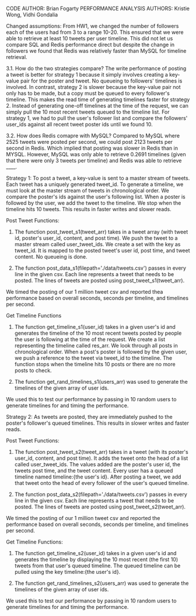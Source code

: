 CODE AUTHOR: Brian Fogarty
PERFORMANCE ANALYSIS AUTHORS: Kristie Wong, Vidhi Gondalia

Changed assumptions: From HW1, we changed the number of followers each of the users had from 3 to a range 10-20.
This ensured that we were able to retrieve at least 10 tweets per user timeline. This did not let us compare SQL and 
Redis performance direct but despite the change in followers we found that Redis was relatively faster than MySQL for 
timeline retrieval.

3.1. How do the two strategies compare? The write performance of posting a tweet is better for strategy 1 because it 
simply involves creating a key-value pair for the poster and tweet. No queueing to followers' timelines is involved. 
In contrast, strategy 2 is slower because the key-value pair not only has to be made, but a copy must be queued to every 
follower's timeline. This makes the read time of generating timelines faster for strategy 2. Instead of generating one-off 
timelines at the time of the request, we can simply pull the 10 most recent tweets queued to the timeline list. 
For strategy 1, we had to pull the user's follower list and compare the followers' user_ids against all recent tweet 
poster ids until we found 10.

3.2. How does Redis comapre with MySQL? Compared to MySQL where 2525 tweets were posted per second, we could post 2123 
tweets per second in Redis. Which implied that posting was slower in Redis than in MYSQL. However, MySQL was only able
to retrieve 0.2691 timelines (given that there were only 3 tweets per timeline) and Redis was able to retrieve ____. 


Strategy 1: 
To post a tweet, a key-value is sent to a master stream of tweets. Each tweet has a uniquely generated tweet_id.
To generate a timeline, we must look at the master stream of tweets in chronological order. We compare the poster's 
ids against the user's following list. When a poster is followed by the user, we add the tweet to the timeline. We stop 
when the timeline hits 10 tweets.
This results in faster writes and slower reads.

Post Tweet Functions:
1. The function post_tweet_s1(tweet_arr) takes in a tweet array (with tweet id, poster's user_id, content, and post time).
We push the tweet to a master stream called user_tweet_ids. We create a set with the key as tweet_id. It is mapped to the 
posted tweet's user id, post time, and tweet content.
No queueing is done.

2. The function post_data_s1(filepath='./data/tweets.csv') passes in every line in the given csv. Each line represents a tweet
that needs to be posted.
The lines of tweets are posted using post_tweet_s1(tweet_arr).

We timed the posting of our 1 million tweet csv and reported thea performance based on overall seconds, seconds per timeline,
and timelines per second.

Get Timeline Functions
1. The function get_timeline_s1(user_id) takes in a given user's id and generates the timeline of the 10 most recent tweets 
posted by people the user is following at the time of the request.
We create a list representing the timeline called res_arr. We look through all posts in chronological order. When a post's
poster is followed by the given user, we push a reference to the tweet via tweet_id to the timeline.
The function stops when the timeline hits 10 posts or there are no more posts to check.

2. The function get_rand_timelines_s1(users_arr) was used to generate the timelines of the given array of user ids.

We used this to test our performance by passing in 10 random users to generate timelines for and timing the performance.


Strategy 2: 
As tweets are posted, they are immediately pushed to the poster's follower's queued timelines. This results in slower writes and faster reads.

Post Tweet Functions:
1. The function post_tweet_s2(tweet_arr) takes in a tweet (with its poster's user_id, content, and post time).
It adds the tweet onto the head of a list called user_tweet_ids. The values added are the poster's user id, the tweets post time, and the tweet content.
Every user has a queued timeline named timeline:{the user's id}.
After posting a tweet, we add that tweet onto the head of every follower of the user's queued timeline.

2. The function post_data_s2(filepath='./data/tweets.csv') passes in every line in the given csv. Each line represents a tweet that needs to be posted.
The lines of tweets are posted using post_tweet_s2(tweet_arr).

We timed the posting of our 1 million tweet csv and reported the performance based on overall seconds, seconds per timeline, and timelines per second.

Get Timeline Functions:
1. The function get_timeline_s2(user_id) takes in a given user's id and generates the timeline by displaying the 10 most recent (the first 10) tweets from that user's queued timeline.
The queued timeline can be pulled using the key timeline:{the user's id}.

2. The function get_rand_timelines_s2(users_arr) was used to generate the timelines of the given array of user ids.

We used this to test our performance by passing in 10 random users to generate timelines for and timing the performance.
